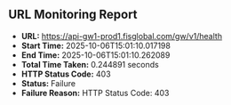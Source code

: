 ## URL Monitoring Report

- **URL:** https://api-gw1-prod1.fisglobal.com/gw/v1/health
- **Start Time:** 2025-10-06T15:01:10.017198
- **End Time:** 2025-10-06T15:01:10.262089
- **Total Time Taken:** 0.244891 seconds
- **HTTP Status Code:** 403
- **Status:** Failure
- **Failure Reason:** HTTP Status Code: 403
